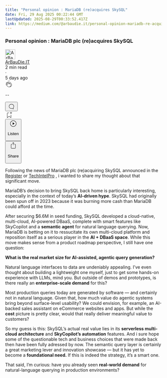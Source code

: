 ```yaml
---
title: "Personal opinion : MariaDB (re)acquires SkySQL"
date: Fri, 29 Aug 2025 00:22:44 GMT
lastUpdated: 2025-08-29T00:33:52.417Z
link: https://medium.com/@arbaudie.it/personal-opinion-mariadb-re-acquires-skysql-125181507358?source=rss-c779d007e7fe------2
---
```


<article><div class="m"><div class="m"><span class="m"></span><section><div><div class="fu gk gl gm gn go"></div><div class="gp gq gr gs gt"><div class="ac cb"><div class="ci bh gb gc gd ge"><div><h1 class="pw-post-title gu gv gw bf gx gy gz ha hb hc hd he hf hg hh hi hj hk hl hm hn ho hp hq hr hs ht hu hv hw bk" data-testid="storyTitle" id="db72">Personal opinion : MariaDB plc (re)acquires SkySQL</h1><div><div class="speechify-ignore ac cp"><div class="speechify-ignore bh m"><div class="ac hx hy hz ia ib ic id ie if ig ih"><div class="ac r ih"><div class="ac ii"><div><div aria-hidden="false" class="bm" role="tooltip"><div class="be" tabindex="-1"><a data-discover="true" href="/@arbaudie.it?source=post_page---byline--125181507358---------------------------------------" rel="noopener follow"><div class="m ij ik bx il im"><div class="m fl"><img alt="ArBauDie.IT" class="m fd bx by bz cx" data-testid="authorPhoto" height="32" loading="lazy" src="https://miro.medium.com/v2/resize:fill:64:64/1*kOs3AqmTfHiFOrSZkt1mqg.png" width="32"/><div class="in bx m by bz fu o io fv"></div></div></div></a></div></div></div></div><span class="bf b bg ab bk"><div class="ip ac r"><div class="ac r iq"><div class="ac r"><div><div aria-hidden="false" class="bm" role="tooltip"><div class="be" tabindex="-1"><span class="bf b bg ab bk"><a class="ag ah ai fh ak al am an ao ap aq ar as ir" data-discover="true" data-testid="authorName" href="/@arbaudie.it?source=post_page---byline--125181507358---------------------------------------" rel="noopener follow">ArBauDie.IT</a></span></div></div></div></div><div class="is bm"></div></div></div></span></div><div class="ac r it"><span class="bf b bg ab du"><div class="ac af"><span data-testid="storyReadTime">2 min read</span><div aria-hidden="true" class="iu iv m"><span aria-hidden="true" class="m"><span class="bf b bg ab du">·</span></span></div>5 days ago</div></span></div></div><div class="ac cp iw ix iy iz ja jb jc jd je jf jg jh ji jj jk jl"><div class="i l x fi fj r"><div class="kb m"><div class="ac r kc kd"><div class="pw-multi-vote-icon fl ke kf kg kh"><span data-dd-action-name="Susi presentation tracker clap_footer"><a class="ag ah ai fh ak al am an ao ap aq ar as at au" data-discover="true" data-testid="headerClapButton" href="/m/signin?actionUrl=https%3A%2F%2Fmedium.com%2F_%2Fvote%2Fp%2F125181507358&amp;operation=register&amp;redirect=https%3A%2F%2Fmedium.com%2F%40arbaudie.it%2Fpersonal-opinion-mariadb-re-acquires-skysql-125181507358&amp;user=ArBauDie.IT&amp;userId=c779d007e7fe&amp;source=---header_actions--125181507358---------------------clap_footer------------------" rel="noopener follow"><div><div aria-hidden="false" class="bm" role="tooltip"><div class="be" tabindex="-1"><div class="ki ap kj kk kl km an kn ko kp kh" role="presentation"><svg aria-label="clap" height="24" viewbox="0 0 24 24" width="24" xmlns="http://www.w3.org/2000/svg"><path clip-rule="evenodd" d="M11.37.828 12 3.282l.63-2.454zM13.916 3.953l1.523-2.112-1.184-.39zM8.589 1.84l1.522 2.112-.337-2.501zM18.523 18.92c-.86.86-1.75 1.246-2.62 1.33a6 6 0 0 0 .407-.372c2.388-2.389 2.86-4.951 1.399-7.623l-.912-1.603-.79-1.672c-.26-.56-.194-.98.203-1.288a.7.7 0 0 1 .546-.132c.283.046.546.231.728.5l2.363 4.157c.976 1.624 1.141 4.237-1.324 6.702m-10.999-.438L3.37 14.328a.828.828 0 0 1 .585-1.408.83.83 0 0 1 .585.242l2.158 2.157a.365.365 0 0 0 .516-.516l-2.157-2.158-1.449-1.449a.826.826 0 0 1 1.167-1.17l3.438 3.44a.363.363 0 0 0 .516 0 .364.364 0 0 0 0-.516L5.293 9.513l-.97-.97a.826.826 0 0 1 0-1.166.84.84 0 0 1 1.167 0l.97.968 3.437 3.436a.36.36 0 0 0 .517 0 .366.366 0 0 0 0-.516L6.977 7.83a.82.82 0 0 1-.241-.584.82.82 0 0 1 .824-.826c.219 0 .43.087.584.242l5.787 5.787a.366.366 0 0 0 .587-.415l-1.117-2.363c-.26-.56-.194-.98.204-1.289a.7.7 0 0 1 .546-.132c.283.046.545.232.727.501l2.193 3.86c1.302 2.38.883 4.59-1.277 6.75-1.156 1.156-2.602 1.627-4.19 1.367-1.418-.236-2.866-1.033-4.079-2.246M10.75 5.971l2.12 2.12c-.41.502-.465 1.17-.128 1.89l.22.465-3.523-3.523a.8.8 0 0 1-.097-.368c0-.22.086-.428.241-.584a.847.847 0 0 1 1.167 0m7.355 1.705c-.31-.461-.746-.758-1.23-.837a1.44 1.44 0 0 0-1.11.275c-.312.24-.505.543-.59.881a1.74 1.74 0 0 0-.906-.465 1.47 1.47 0 0 0-.82.106l-2.182-2.182a1.56 1.56 0 0 0-2.2 0 1.54 1.54 0 0 0-.396.701 1.56 1.56 0 0 0-2.21-.01 1.55 1.55 0 0 0-.416.753c-.624-.624-1.649-.624-2.237-.037a1.557 1.557 0 0 0 0 2.2c-.239.1-.501.238-.715.453a1.56 1.56 0 0 0 0 2.2l.516.515a1.556 1.556 0 0 0-.753 2.615L7.01 19c1.32 1.319 2.909 2.189 4.475 2.449q.482.08.971.08c.85 0 1.653-.198 2.393-.579.231.033.46.054.686.054 1.266 0 2.457-.52 3.505-1.567 2.763-2.763 2.552-5.734 1.439-7.586z" fill-rule="evenodd"></path></svg></div></div></div></div></a></span></div><div class="pw-multi-vote-count m kq kr ks kt ku kv kw"><p class="bf b dv ab du"><span class="kx">--</span></p></div></div></div><div><div aria-hidden="false" class="bm" role="tooltip"><div class="be" tabindex="-1"><button aria-label="responses" class="ap ki ky kz ac r fm la lb"><svg class="lc" height="24" viewbox="0 0 24 24" width="24" xmlns="http://www.w3.org/2000/svg"><path d="M18.006 16.803c1.533-1.456 2.234-3.325 2.234-5.321C20.24 7.357 16.709 4 12.191 4S4 7.357 4 11.482c0 4.126 3.674 7.482 8.191 7.482.817 0 1.622-.111 2.393-.327.231.2.48.391.744.559 1.06.693 2.203 1.044 3.399 1.044.224-.008.4-.112.486-.287a.49.49 0 0 0-.042-.518c-.495-.67-.845-1.364-1.04-2.057a4 4 0 0 1-.125-.598zm-3.122 1.055-.067-.223-.315.096a8 8 0 0 1-2.311.338c-4.023 0-7.292-2.955-7.292-6.587 0-3.633 3.269-6.588 7.292-6.588 4.014 0 7.112 2.958 7.112 6.593 0 1.794-.608 3.469-2.027 4.72l-.195.168v.255c0 .056 0 .151.016.295.025.231.081.478.154.733.154.558.398 1.117.722 1.659a5.3 5.3 0 0 1-2.165-.845c-.276-.176-.714-.383-.941-.59z"></path></svg></button></div></div></div></div><div class="ac r jm jn jo jp jq jr js jt ju jv jw jx jy jz ka"><div class="ld l k j e"></div><div class="i l"><div><div aria-hidden="false" class="bm" role="tooltip"><div class="be" tabindex="-1"><span data-dd-action-name="Susi presentation tracker bookmark_footer"><a class="ag ah ai fh ak al am an ao ap aq ar as at au" data-discover="true" data-testid="headerBookmarkButton" href="/m/signin?actionUrl=https%3A%2F%2Fmedium.com%2F_%2Fbookmark%2Fp%2F125181507358&amp;operation=register&amp;redirect=https%3A%2F%2Fmedium.com%2F%40arbaudie.it%2Fpersonal-opinion-mariadb-re-acquires-skysql-125181507358&amp;source=---header_actions--125181507358---------------------bookmark_footer------------------" rel="noopener follow"><svg aria-label="Add to list bookmark button" class="du le" fill="none" height="25" viewbox="0 0 25 25" width="25" xmlns="http://www.w3.org/2000/svg"><path d="M18 2.5a.5.5 0 0 1 1 0V5h2.5a.5.5 0 0 1 0 1H19v2.5a.5.5 0 1 1-1 0V6h-2.5a.5.5 0 0 1 0-1H18zM7 7a1 1 0 0 1 1-1h3.5a.5.5 0 0 0 0-1H8a2 2 0 0 0-2 2v14a.5.5 0 0 0 .805.396L12.5 17l5.695 4.396A.5.5 0 0 0 19 21v-8.5a.5.5 0 0 0-1 0v7.485l-5.195-4.012a.5.5 0 0 0-.61 0L7 19.985z" fill="currentColor"></path></svg></a></span></div></div></div></div><div class="fd lf cn"><div class="m af"><div class="ac cb"><div class="lg lh li lj lk ll ci bh"><div class="ac"><div aria-hidden="false" class="bm" role="tooltip"><div><div aria-hidden="false" class="bm" role="tooltip"><div class="be" tabindex="-1"><button aria-label="Listen" class="ag fm ai fh ak al am lm ao ap aq ex ln lo lb lp lq lr ls lt t lu lv lw lx ly lz ma v mb mc md" data-testid="audioPlayButton"><svg fill="none" height="24" viewbox="0 0 24 24" width="24" xmlns="http://www.w3.org/2000/svg"><path clip-rule="evenodd" d="M3 12a9 9 0 1 1 18 0 9 9 0 0 1-18 0m9-10C6.477 2 2 6.477 2 12s4.477 10 10 10 10-4.477 10-10S17.523 2 12 2m3.376 10.416-4.599 3.066a.5.5 0 0 1-.777-.416V8.934a.5.5 0 0 1 .777-.416l4.599 3.066a.5.5 0 0 1 0 .832" fill="currentColor" fill-rule="evenodd"></path></svg><div class="k j e"><p class="bf b bg ab du">Listen</p></div></button></div></div></div></div></div></div></div></div></div><div aria-describedby="postFooterSocialMenu" aria-hidden="false" aria-labelledby="postFooterSocialMenu" class="bm"><div><div aria-hidden="false" class="bm" role="tooltip"><div class="be" tabindex="-1"><button aria-controls="postFooterSocialMenu" aria-expanded="false" aria-label="Share Post" class="ag fm ai fh ak al am lm ao ap aq ex ln lo lb lp lq lr ls lt t lu lv lw lx ly lz ma v mb mc md" data-testid="headerSocialShareButton"><svg fill="none" height="24" viewbox="0 0 24 24" width="24" xmlns="http://www.w3.org/2000/svg"><path clip-rule="evenodd" d="M15.218 4.931a.4.4 0 0 1-.118.132l.012.006a.45.45 0 0 1-.292.074.5.5 0 0 1-.3-.13l-2.02-2.02v7.07c0 .28-.23.5-.5.5s-.5-.22-.5-.5v-7.04l-2 2a.45.45 0 0 1-.57.04h-.02a.4.4 0 0 1-.16-.3.4.4 0 0 1 .1-.32l2.8-2.8a.5.5 0 0 1 .7 0l2.8 2.79a.42.42 0 0 1 .068.498m-.106.138.008.004v-.01zM16 7.063h1.5a2 2 0 0 1 2 2v10a2 2 0 0 1-2 2h-11c-1.1 0-2-.9-2-2v-10a2 2 0 0 1 2-2H8a.5.5 0 0 1 .35.15.5.5 0 0 1 .15.35.5.5 0 0 1-.15.35.5.5 0 0 1-.35.15H6.4c-.5 0-.9.4-.9.9v10.2a.9.9 0 0 0 .9.9h11.2c.5 0 .9-.4.9-.9v-10.2c0-.5-.4-.9-.9-.9H16a.5.5 0 0 1 0-1" fill="currentColor" fill-rule="evenodd"></path></svg><div class="k j e"><p class="bf b bg ab du">Share</p></div></button></div></div></div></div></div></div></div></div></div></div><p class="pw-post-body-paragraph me mf gw mg b mh mi mj mk ml mm mn mo mp mq mr ms mt mu mv mw mx my mz na nb gp bk" id="6cf1">Following the news of MariaDB plc (re)acquiring SkySQL announced in the <a class="ag nc" href="https://www.theregister.com/2025/08/27/mariadb/" rel="noopener ugc nofollow" target="_blank">Register</a> or <a class="ag nc" href="https://techintelpro.com/news/AI/Agentic-AI/mariadb-acquires-skysql-to-enhance-ai-powered-dbaas-solutions" rel="noopener ugc nofollow" target="_blank">TechIntelPro</a> , i wanted to share my thought about that significant move.</p><p class="pw-post-body-paragraph me mf gw mg b mh mi mj mk ml mm mn mo mp mq mr ms mt mu mv mw mx my mz na nb gp bk" id="3c57">MariaDB’s decision to bring SkySQL back home is particularly interesting, especially in the context of today’s <strong class="mg gx">AI-driven hype</strong>. SkySQL had originally been spun off in 2023 because it was burning more cash than MariaDB could afford at the time.</p><p class="pw-post-body-paragraph me mf gw mg b mh mi mj mk ml mm mn mo mp mq mr ms mt mu mv mw mx my mz na nb gp bk" id="f5f7">After securing $6.6M in seed funding, SkySQL developed a cloud-native, multi-cloud, AI-powered DBaaS, complete with smart features like SkyCopilot and a <strong class="mg gx">semantic agent</strong> for natural language querying. Now, MariaDB is betting on it to ressucitate its own multi-cloud platform and reposition itself as a serious player in the <strong class="mg gx">AI + DBaaS space</strong>. While this move makes sense from a product roadmap perspective, I still have one question:</p><p class="pw-post-body-paragraph me mf gw mg b mh mi mj mk ml mm mn mo mp mq mr ms mt mu mv mw mx my mz na nb gp bk" id="361f"><strong class="mg gx">What is the real market size for AI-assisted, agentic query generation?</strong></p><p class="pw-post-body-paragraph me mf gw mg b mh mi mj mk ml mm mn mo mp mq mr ms mt mu mv mw mx my mz na nb gp bk" id="bdf2">Natural language interfaces to data are undeniably appealing. I’ve even thought about building a lightweight one myself, just to get some hands-on experience with LLMs, mind you. But outside of demos and prototypes, is there really an <strong class="mg gx">enterprise-scale demand</strong> for this?</p><p class="pw-post-body-paragraph me mf gw mg b mh mi mj mk ml mm mn mo mp mq mr ms mt mu mv mw mx my mz na nb gp bk" id="3949">Most production queries today are generated by software — and certainly not in natural language. Given that, how much value do agentic systems bring beyond surface-level usability? We could envision, for example, an AI-backed sales assistant on eCommerce websites and apps. But while the <strong class="mg gx">cost</strong> picture is pretty clear, would that really deliver meaningful value to customers?</p><p class="pw-post-body-paragraph me mf gw mg b mh mi mj mk ml mm mn mo mp mq mr ms mt mu mv mw mx my mz na nb gp bk" id="6785">So my guess is this: SkySQL’s actual real value lies in its <strong class="mg gx">serverless multi-cloud architecture</strong> and <strong class="mg gx">SkyCopilot’s automation</strong> features. And i sure hope some of the questionable tech and business choices that were made back then have been fully adressed by now. The semantic query layer is certainly a great marketing lever and innovation showcase — but it has yet to become a <strong class="mg gx">foundational need.</strong> If this is indeed the strategy, it’s a smart one.</p><p class="pw-post-body-paragraph me mf gw mg b mh mi mj mk ml mm mn mo mp mq mr ms mt mu mv mw mx my mz na nb gp bk" id="3070">That said, I’m curious: have you already seen <strong class="mg gx">real-world demand</strong> for natural-language querying in production environments?</p></div></div></div></div></section></div></div></article>
